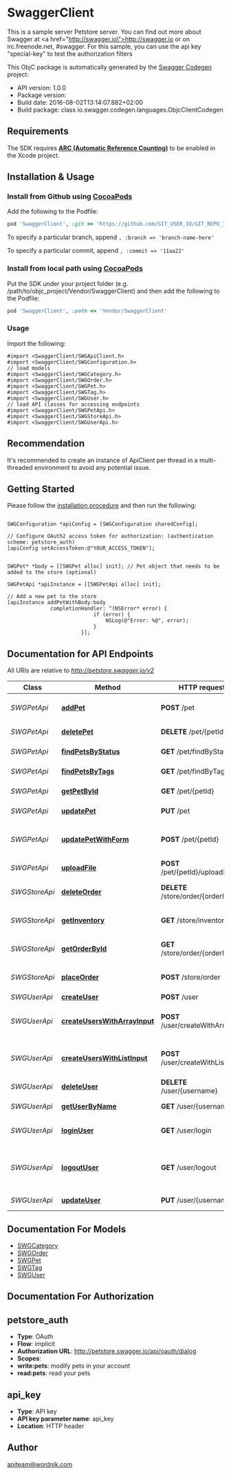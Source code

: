 # SwaggerClient

This is a sample server Petstore server.  You can find out more about Swagger at <a href=\"http://swagger.io\">http://swagger.io</a> or on irc.freenode.net, #swagger.  For this sample, you can use the api key \"special-key\" to test the authorization filters

This ObjC package is automatically generated by the [Swagger Codegen](https://github.com/swagger-api/swagger-codegen) project:

- API version: 1.0.0
- Package version: 
- Build date: 2016-08-02T13:14:07.882+02:00
- Build package: class io.swagger.codegen.languages.ObjcClientCodegen

## Requirements

The SDK requires [**ARC (Automatic Reference Counting)**](http://stackoverflow.com/questions/7778356/how-to-enable-disable-automatic-reference-counting) to be enabled in the Xcode project.

## Installation & Usage
### Install from Github using [CocoaPods](https://cocoapods.org/)

Add the following to the Podfile:

```ruby
pod 'SwaggerClient', :git => 'https://github.com/GIT_USER_ID/GIT_REPO_ID.git'
```

To specify a particular branch, append `, :branch => 'branch-name-here'`

To specify a particular commit, append `, :commit => '11aa22'`

### Install from local path using [CocoaPods](https://cocoapods.org/)

Put the SDK under your project folder (e.g. /path/to/objc_project/Vendor/SwaggerClient) and then add the following to the Podfile:

```ruby
pod 'SwaggerClient', :path => 'Vendor/SwaggerClient'
```

### Usage

Import the following:

```objc
#import <SwaggerClient/SWGApiClient.h>
#import <SwaggerClient/SWGConfiguration.h>
// load models
#import <SwaggerClient/SWGCategory.h>
#import <SwaggerClient/SWGOrder.h>
#import <SwaggerClient/SWGPet.h>
#import <SwaggerClient/SWGTag.h>
#import <SwaggerClient/SWGUser.h>
// load API classes for accessing endpoints
#import <SwaggerClient/SWGPetApi.h>
#import <SwaggerClient/SWGStoreApi.h>
#import <SwaggerClient/SWGUserApi.h>

```

## Recommendation

It's recommended to create an instance of ApiClient per thread in a multi-threaded environment to avoid any potential issue.

## Getting Started

Please follow the [installation procedure](#installation--usage) and then run the following:

```objc

SWGConfiguration *apiConfig = [SWGConfiguration sharedConfig];

// Configure OAuth2 access token for authorization: (authentication scheme: petstore_auth)
[apiConfig setAccessToken:@"YOUR_ACCESS_TOKEN"];


SWGPet* *body = [[SWGPet alloc] init]; // Pet object that needs to be added to the store (optional)

SWGPetApi *apiInstance = [[SWGPetApi alloc] init];

// Add a new pet to the store
[apiInstance addPetWithBody:body
              completionHandler: ^(NSError* error) {
                            if (error) {
                                NSLog(@"Error: %@", error);
                            }
                        }];

```

## Documentation for API Endpoints

All URIs are relative to *http://petstore.swagger.io/v2*

Class | Method | HTTP request | Description
------------ | ------------- | ------------- | -------------
*SWGPetApi* | [**addPet**](docs/SWGPetApi.md#addpet) | **POST** /pet | Add a new pet to the store
*SWGPetApi* | [**deletePet**](docs/SWGPetApi.md#deletepet) | **DELETE** /pet/{petId} | Deletes a pet
*SWGPetApi* | [**findPetsByStatus**](docs/SWGPetApi.md#findpetsbystatus) | **GET** /pet/findByStatus | Finds Pets by status
*SWGPetApi* | [**findPetsByTags**](docs/SWGPetApi.md#findpetsbytags) | **GET** /pet/findByTags | Finds Pets by tags
*SWGPetApi* | [**getPetById**](docs/SWGPetApi.md#getpetbyid) | **GET** /pet/{petId} | Find pet by ID
*SWGPetApi* | [**updatePet**](docs/SWGPetApi.md#updatepet) | **PUT** /pet | Update an existing pet
*SWGPetApi* | [**updatePetWithForm**](docs/SWGPetApi.md#updatepetwithform) | **POST** /pet/{petId} | Updates a pet in the store with form data
*SWGPetApi* | [**uploadFile**](docs/SWGPetApi.md#uploadfile) | **POST** /pet/{petId}/uploadImage | uploads an image
*SWGStoreApi* | [**deleteOrder**](docs/SWGStoreApi.md#deleteorder) | **DELETE** /store/order/{orderId} | Delete purchase order by ID
*SWGStoreApi* | [**getInventory**](docs/SWGStoreApi.md#getinventory) | **GET** /store/inventory | Returns pet inventories by status
*SWGStoreApi* | [**getOrderById**](docs/SWGStoreApi.md#getorderbyid) | **GET** /store/order/{orderId} | Find purchase order by ID
*SWGStoreApi* | [**placeOrder**](docs/SWGStoreApi.md#placeorder) | **POST** /store/order | Place an order for a pet
*SWGUserApi* | [**createUser**](docs/SWGUserApi.md#createuser) | **POST** /user | Create user
*SWGUserApi* | [**createUsersWithArrayInput**](docs/SWGUserApi.md#createuserswitharrayinput) | **POST** /user/createWithArray | Creates list of users with given input array
*SWGUserApi* | [**createUsersWithListInput**](docs/SWGUserApi.md#createuserswithlistinput) | **POST** /user/createWithList | Creates list of users with given input array
*SWGUserApi* | [**deleteUser**](docs/SWGUserApi.md#deleteuser) | **DELETE** /user/{username} | Delete user
*SWGUserApi* | [**getUserByName**](docs/SWGUserApi.md#getuserbyname) | **GET** /user/{username} | Get user by user name
*SWGUserApi* | [**loginUser**](docs/SWGUserApi.md#loginuser) | **GET** /user/login | Logs user into the system
*SWGUserApi* | [**logoutUser**](docs/SWGUserApi.md#logoutuser) | **GET** /user/logout | Logs out current logged in user session
*SWGUserApi* | [**updateUser**](docs/SWGUserApi.md#updateuser) | **PUT** /user/{username} | Updated user


## Documentation For Models

 - [SWGCategory](docs/SWGCategory.md)
 - [SWGOrder](docs/SWGOrder.md)
 - [SWGPet](docs/SWGPet.md)
 - [SWGTag](docs/SWGTag.md)
 - [SWGUser](docs/SWGUser.md)


## Documentation For Authorization


## petstore_auth

- **Type**: OAuth
- **Flow**: implicit
- **Authorization URL**: http://petstore.swagger.io/api/oauth/dialog
- **Scopes**: 
 - **write:pets**: modify pets in your account
 - **read:pets**: read your pets

## api_key

- **Type**: API key
- **API key parameter name**: api_key
- **Location**: HTTP header


## Author

apiteam@wordnik.com


